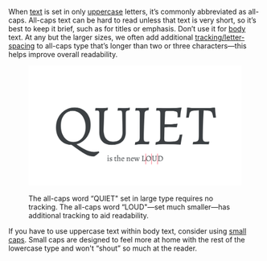 
When [text](/glossary/text_copy) is set in only [uppercase](/glossary/uppercase_lowercase) letters, it’s commonly abbreviated as all-caps. All-caps text can be hard to read unless that text is very short, so it’s best to keep it brief, such as for titles or emphasis. Don’t use it for [body](/glossary/body) text. At any but the larger sizes, we often add additional [tracking/letter-spacing](/glossary/tracking_letter_spacing) to all-caps type that’s longer than two or three characters—this helps improve overall readability.

<figure>

![The phrase “QUIET is the new LOUD”. The all-caps word “QUIET" set in large type requires no tracking. The all-caps word “LOUD"—set much smaller—has additional tracking to aid readability. Lines highlight this setting.](images/thumbnail.svg)
<figcaption>The all-caps word “QUIET" set in large type requires no tracking. The all-caps word “LOUD"—set much smaller—has additional tracking to aid readability.</figcaption>

</figure>

If you have to use uppercase text within body text, consider using [small caps](/glossary/small_caps). Small caps are designed to feel more at home with the rest of the lowercase type and won't “shout” so much at the reader.
